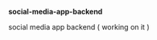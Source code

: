 **social-media-app-backend**              
             
social media app backend ( working on it )                     
       
      
 
   
  
  
 
